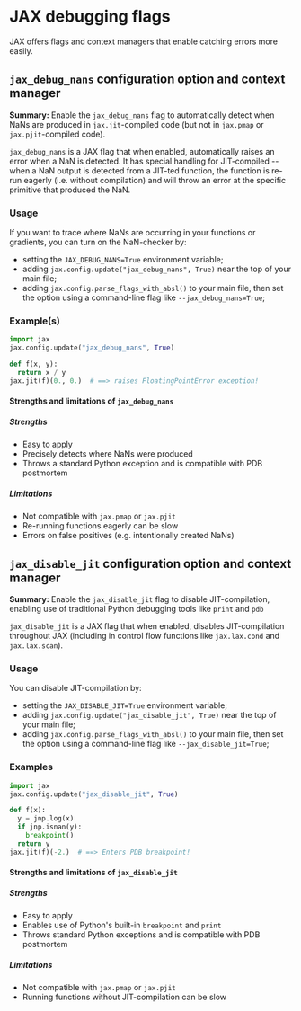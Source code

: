# JAX debugging flags  

<!--* freshness: { reviewed: '2024-04-11' } *-->

JAX offers flags and context managers that enable catching errors more easily.
  
## `jax_debug_nans` configuration option and context manager

**Summary:** Enable the `jax_debug_nans` flag to automatically detect when NaNs are produced in `jax.jit`-compiled code (but not in `jax.pmap` or `jax.pjit`-compiled code).

`jax_debug_nans` is a JAX flag that when enabled, automatically raises an error when a NaN is detected. It has special handling for JIT-compiled -- when a NaN output is detected from a JIT-ted function, the function is re-run eagerly (i.e. without compilation) and will throw an error at the specific primitive that produced the NaN.

### Usage

If you want to trace where NaNs are occurring in your functions or gradients, you can turn on the NaN-checker by:
* setting the `JAX_DEBUG_NANS=True` environment variable;
* adding `jax.config.update("jax_debug_nans", True)` near the top of your main file;
* adding `jax.config.parse_flags_with_absl()` to your main file, then set the option using a command-line flag like `--jax_debug_nans=True`;

### Example(s)

```python
import jax
jax.config.update("jax_debug_nans", True)

def f(x, y):
  return x / y
jax.jit(f)(0., 0.)  # ==> raises FloatingPointError exception!
```

#### Strengths and limitations of `jax_debug_nans`
##### Strengths
* Easy to apply
* Precisely detects where NaNs were produced
* Throws a standard Python exception and is compatible with PDB postmortem

##### Limitations
* Not compatible with `jax.pmap` or `jax.pjit`
* Re-running functions eagerly can be slow
* Errors on false positives (e.g. intentionally created NaNs)

## `jax_disable_jit` configuration option and context manager

**Summary:** Enable the `jax_disable_jit` flag to disable JIT-compilation, enabling use of traditional Python debugging tools like `print` and `pdb`

`jax_disable_jit` is a JAX flag that when enabled, disables JIT-compilation throughout JAX (including in control flow functions like `jax.lax.cond` and `jax.lax.scan`).

### Usage

You can disable JIT-compilation by:
* setting the `JAX_DISABLE_JIT=True` environment variable;
* adding `jax.config.update("jax_disable_jit", True)` near the top of your main file;
* adding `jax.config.parse_flags_with_absl()` to your main file, then set the option using a command-line flag like `--jax_disable_jit=True`;

### Examples

```python
import jax
jax.config.update("jax_disable_jit", True)

def f(x):
  y = jnp.log(x)
  if jnp.isnan(y):
    breakpoint()
  return y
jax.jit(f)(-2.)  # ==> Enters PDB breakpoint!
```

#### Strengths and limitations of `jax_disable_jit`

##### Strengths
* Easy to apply
* Enables use of Python's built-in `breakpoint` and `print`
* Throws standard Python exceptions and is compatible with PDB postmortem

##### Limitations
* Not compatible with `jax.pmap` or `jax.pjit`
* Running functions without JIT-compilation can be slow
